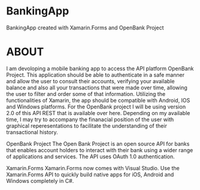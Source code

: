 # BankingApp
BankingApp created with Xamarin.Forms and OpenBank Project

# ABOUT 

I am devoloping a mobile banking app to access the API platform OpenBank Project.
This application should be able to authenticate in a safe manner and allow the user to consult their accounts, verifying your available balance and also all your transactions that were made over time, allowing the user to filter and order some of that information. 
Utilizing the functionalities of Xamarin, the app should be compatible with Android, IOS and Windows platforms. For the OpenBank project I will be using version 2.0 of this API REST that is available over here.
Depending on my available time, I may try to accompany the finanacial position of the user with graphical reperesentations to facilitate the understanding of their transactional history.

OpenBank Project 
The Open Bank Project is an open source API for banks that enables account holders to interact with their bank using a wider range of applications and services.
The API uses OAuth 1.0 authentication.

Xamarin.Forms
Xamarin.Forms now comes with Visual Studio. Use the Xamarin.Forms API to quickly build native apps for iOS, Android and Windows completely in C#. 



